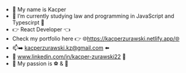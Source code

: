 - 👋 My name is Kacper
- 🌱 I’m currently studying law and programming in JavaScript and Typescirpt 🌱
- 👉 React Developer 👈
- Check my portfolio here 👉 🌐https://kacperzurawski.netlify.app/🌐
- 📫➡️ kacperzurawski.kz@gmail.com ⬅️ 
- 📌 www.linkedin.com/in/kacper-zurawski22 📌
- 👀 My passion is ⚽ & 🎾

